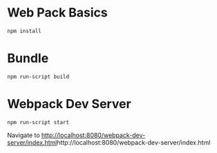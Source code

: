 # Web Pack Basics

```
npm install
```

# Bundle

```
npm run-script build
```

# Webpack Dev Server

```
npm run-script start
```

Navigate to [http://localhost:8080/webpack-dev-server/index.html](http://localhost:8080/webpack-dev-server/index.html)http://localhost:8080/webpack-dev-server/index.html
